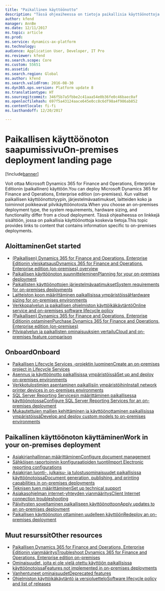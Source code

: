 ```yaml
---
title: "Paikallinen käyttöönotto"
description: "Tässä ohjeaiheessa on tietoja paikallisia käyttöönottoja koskevasta sisällöstä sekä linkkejä tähän sisältöön."
author: kfend
manager: AnnBe
ms.date: 12/11/2017
ms.topic: article
ms.prod: 
ms.service: dynamics-ax-platform
ms.technology: 
audience: Application User, Developer, IT Pro
ms.reviewer: kfend
ms.search.scope: Core
ms.custom: 55651
ms.assetid: 
ms.search.region: Global
ms.author: kfend
ms.search.validFrom: 2016-08-30
ms.dyn365.ops.version: Platform update 8
ms.translationtype: HT
ms.sourcegitcommit: 346f5b7a5fbbe2c41aaa54e0b36fe0c46baec0af
ms.openlocfilehash: 697f5a43124aace645e0cc8c6df98a4f986ab852
ms.contentlocale: fi-fi
ms.lasthandoff: 12/20/2017

---
```

# <a name="on-premises-deployment-landing-page"></a><span data-ttu-id="99e02-103">Paikallisen käyttöönoton saapumissivu</span><span class="sxs-lookup"><span data-stu-id="99e02-103">On-premises deployment landing page</span></span>

[!include[banner](../includes/banner.md)]

<span data-ttu-id="99e02-104">Voit ottaa Microsoft Dynamics 365 for Finance and Operations, Enterprise Editionin (paikallinen) käyttöön.</span><span class="sxs-lookup"><span data-stu-id="99e02-104">You can deploy Microsoft Dynamics 365 for Finance and Operations, Enterprise edition (on-premises).</span></span> <span data-ttu-id="99e02-105">Kun valitset paikallisen käyttöönottotyypin, järjestelmävaatimukset, laitteiden koko ja toiminnot poikkeavat pilvikäyttöönotosta.</span><span class="sxs-lookup"><span data-stu-id="99e02-105">When you choose an on-premises deployment type, the system requirements, hardware sizing, and functionality differ from a cloud deployment.</span></span> <span data-ttu-id="99e02-106">Tässä ohjeaiheessa on linkkejä sisältöön, jossa on paikallisia käyttöönottoja koskevia tietoja.</span><span class="sxs-lookup"><span data-stu-id="99e02-106">This topic provides links to content that contains information specific to on-premises deployments.</span></span>

## <a name="get-started"></a><span data-ttu-id="99e02-107">Aloittaminen</span><span class="sxs-lookup"><span data-stu-id="99e02-107">Get started</span></span>
- [<span data-ttu-id="99e02-108">(Paikallisen) Dynamics 365 for Finance and Operations, Enterprise Editionin yleiskatsaus</span><span class="sxs-lookup"><span data-stu-id="99e02-108">Dynamics 365 for Finance and Operations, Enterprise edition (on-premises) overview</span></span>](on-premises-overview.md)
- [<span data-ttu-id="99e02-109">Paikallisen käyttöönoton suunnitteleminen</span><span class="sxs-lookup"><span data-stu-id="99e02-109">Planning for your on-premises deployment</span></span>](plan-onprem-deployment.md)
- [<span data-ttu-id="99e02-110">Paikallisten käyttöönottojen järjestelmävaatimukset</span><span class="sxs-lookup"><span data-stu-id="99e02-110">System requirements for on-premises deployments</span></span>](../../fin-and-ops/get-started/system-requirements-on-prem.md)
- [<span data-ttu-id="99e02-111">Laitteiston koon määrittäminen paikallisissa ympäristöissä</span><span class="sxs-lookup"><span data-stu-id="99e02-111">Hardware sizing for on-premises environments</span></span>](../../fin-and-ops/get-started/hardware-sizing-on-premises-environments.md)
- [<span data-ttu-id="99e02-112">Verkkopalvelun ja paikallisen ohjelmiston käyttöikäkäytäntö</span><span class="sxs-lookup"><span data-stu-id="99e02-112">Online service and on-premises software lifecycle policy</span></span>](../migration-upgrade/versions-update-policy.md)
- [<span data-ttu-id="99e02-113">(Paikallisen) Dynamics 365 for Finance and Operations, Enterprise Editionin ostaminen</span><span class="sxs-lookup"><span data-stu-id="99e02-113">Purchase Dynamics 365 for Finance and Operations, Enterprise edition (on-premises)</span></span>](../../fin-and-ops/get-started/purchase-on-premises.md)
- [<span data-ttu-id="99e02-114">Pilvipalvelun ja paikallisten ominaisuuksien vertailu</span><span class="sxs-lookup"><span data-stu-id="99e02-114">Cloud and on-premises feature comparison</span></span>](../../fin-and-ops/get-started/cloud-prem-comparison.md)

## <a name="onboard"></a><span data-ttu-id="99e02-115">Onboard</span><span class="sxs-lookup"><span data-stu-id="99e02-115">Onboard</span></span>
- [<span data-ttu-id="99e02-116">Paikallisen Lifecycle Services -projektin luominen</span><span class="sxs-lookup"><span data-stu-id="99e02-116">Create an on-premises project in Lifecycle Services</span></span>](../lifecycle-services/lbd-create-lcs-on-prem-project.md)
- [<span data-ttu-id="99e02-117">Asennus ja käyttöönotto paikallisissa ympäristöissä</span><span class="sxs-lookup"><span data-stu-id="99e02-117">Set up and deploy on-premises environments</span></span>](setup-deploy-on-premises-environments.md)
- [<span data-ttu-id="99e02-118">Verkkotulostimien asentaminen paikallisiin ympäristöihin</span><span class="sxs-lookup"><span data-stu-id="99e02-118">Install network printer devices in on-premises environments</span></span>](../analytics/install-network-printer-onprem.md)
- [<span data-ttu-id="99e02-119">SQL Server Reporting Servicesin määrittäminen paikallisessa käyttöönotossa</span><span class="sxs-lookup"><span data-stu-id="99e02-119">Configure SQL Server Reporting Services for an on-premises deployment</span></span>](../analytics/configure-ssrs-on-premises.md)
- [<span data-ttu-id="99e02-120">Mukautettujen mallien kehittäminen ja käyttöönottaminen paikallisissa ympäristöissä</span><span class="sxs-lookup"><span data-stu-id="99e02-120">Develop and deploy custom models to on-premises environments</span></span>](develop-deploy-custom-models-on-premises.md)

## <a name="work-in-your-on-premises-deployment"></a><span data-ttu-id="99e02-121">Paikallinen käyttöönoton käyttäminen</span><span class="sxs-lookup"><span data-stu-id="99e02-121">Work in your on-premises deployment</span></span>
- [<span data-ttu-id="99e02-122">Asiakirjanhallinnan määrittäminen</span><span class="sxs-lookup"><span data-stu-id="99e02-122">Configure document management</span></span>](../../fin-and-ops/organization-administration/configure-document-management.md)
- [<span data-ttu-id="99e02-123">Sähköisen raportoinnin konfiguraatioiden tuonti</span><span class="sxs-lookup"><span data-stu-id="99e02-123">Import Electronic reporting configurations</span></span>](../analytics/electronic-reporting-import-ger-configurations.md)
- [<span data-ttu-id="99e02-124">Asiakirjan luonti-, julkaisu- ja tulostusominaisuudet paikallisissa käyttöönotoissa</span><span class="sxs-lookup"><span data-stu-id="99e02-124">Document generation, publishing, and printing capabilities in on-premises deployments</span></span>](../analytics/printing-capabilities-on-premises.md)
- [<span data-ttu-id="99e02-125">Teknisen tuen määrittäminen</span><span class="sxs-lookup"><span data-stu-id="99e02-125">Set up technical support</span></span>](../lifecycle-services/support-experience.md)
- [<span data-ttu-id="99e02-126">Asiakasohjelman internet-yhteyden vianmääritys</span><span class="sxs-lookup"><span data-stu-id="99e02-126">Client Internet connection troubleshooting</span></span>](../user-interface/client-disconnected.md)
- [<span data-ttu-id="99e02-127">Päivitysten soveltaminen paikalliseen käyttöönottoon</span><span class="sxs-lookup"><span data-stu-id="99e02-127">Apply updates to an on-premises deployment</span></span>](apply-updates-on-premises.md)
- [<span data-ttu-id="99e02-128">Paikallisen käyttöönoton ottaminen uudelleen käyttöön</span><span class="sxs-lookup"><span data-stu-id="99e02-128">Redeploy an on-premises deployment</span></span>](redeploy-on-prem.md)

## <a name="other-resources"></a><span data-ttu-id="99e02-129">Muut resurssit</span><span class="sxs-lookup"><span data-stu-id="99e02-129">Other resources</span></span>
- [<span data-ttu-id="99e02-130">Paikallisen Dynamics 365 for Finance and Operations, Enterprise Editionin vianmääritys</span><span class="sxs-lookup"><span data-stu-id="99e02-130">Troubleshoot Dynamics 365 for Finance and Operations, Enterprise edition on-premises</span></span>](troubleshoot-on-prem.md)
- [<span data-ttu-id="99e02-131">Ominaisuudet, joita ei ole vielä otettu käyttöön paikallisissa käyttöönotoissa</span><span class="sxs-lookup"><span data-stu-id="99e02-131">Features not implemented in on-premises deployments</span></span>](../../fin-and-ops/get-started/features-not-implemented-on-prem.md)
- [<span data-ttu-id="99e02-132">Vanhentuneet ominaisuudet</span><span class="sxs-lookup"><span data-stu-id="99e02-132">Deprecated features</span></span>](../migration-upgrade/deprecated-features.md)
- [<span data-ttu-id="99e02-133">Ohjelmiston käyttöikäkäytäntö ja versioluettelo</span><span class="sxs-lookup"><span data-stu-id="99e02-133">Software lifecycle policy and list of releases</span></span>](../migration-upgrade/versions-update-policy.md)
 

